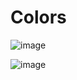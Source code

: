 # Colors

![image](src=https://user-images.githubusercontent.com/107538948/202139154-329b23c9-a707-4e5b-9d68-5da979fea5e9.png
)



![image](<img width="1440" alt="img2" src="https://user-images.githubusercontent.com/107538948/202139444-1a13d75c-e615-46e1-b46b-17f15f494222.png">)
